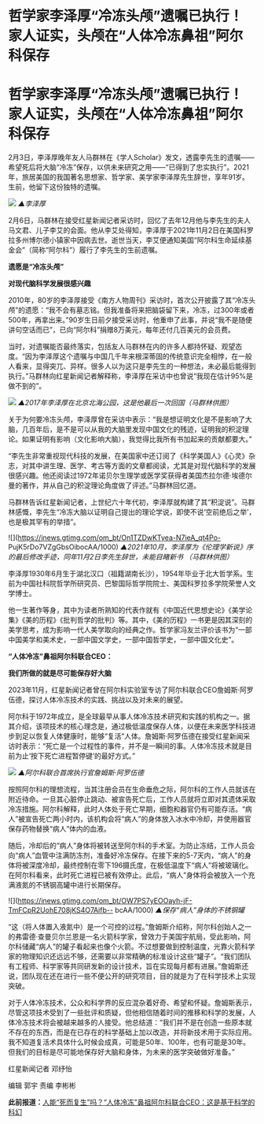 # 哲学家李泽厚“冷冻头颅”遗嘱已执行！家人证实，头颅在“人体冷冻鼻祖”阿尔科保存

# 哲学家李泽厚“冷冻头颅”遗嘱已执行！家人证实，头颅在“人体冷冻鼻祖”阿尔科保存

2月3日，李泽厚晚年友人马群林在《学人Scholar》发文，透露李先生的遗嘱——希望死后将大脑“冷冻”保存，以供未来研究之用——“已得到了忠实执行”。2021年，旅居美国的我国著名思想家、哲学家、美学家李泽厚先生辞世，享年91岁。生前，他留下这份独特的遗嘱。

![](https://inews.gtimg.com/om_bt/OP1KiuSquAv1BggzlwF_ADYBNUdo_L-0xTnQAzEJpYF-4AA/1000)
_▲李泽厚_

2月6日，马群林在接受红星新闻记者采访时，回忆了去年12月他与李先生的夫人马文君、儿子李艾的会面。他从李艾处得知，李泽厚于2021年11月2日在美国科罗拉多州博尔德小镇家中因病去世。逝世当天，李艾便通知美国“阿尔科生命延续基金会”（简称“阿尔科”）履行了李先生的生前遗嘱。

**遗愿是“冷冻头颅”**

**对现代脑科学发展很感兴趣**

2010年，80岁的李泽厚接受《南方人物周刊》采访时，首次公开披露了其“冷冻头颅”的遗愿：“我不会有墓志铭。但我准备将来把脑袋留下来，冷冻，过300年或者500年，再拿出来。”90岁生日前夕接受采访时，他重申了此事，并说“我不是随便讲句空话而已”，已向“阿尔科”捐赠8万美元，每年还付几百美元的会员费。

当时，对遗嘱能否最终落实，包括友人马群林在内的许多人都持怀疑、观望态度。“因为李泽厚这个遗嘱与中国几千年来根深蒂固的传统意识完全相悖，在一般人看来，显得突兀、异样。很多人以为这只是李先生的一种想法，未必最后能得到执行。”马群林向红星新闻记者解释称，李泽厚在采访中也曾说“我现在估计95%是做不到的”。

![](https://inews.gtimg.com/om_bt/OzSkSycpnrR8NnsRJSQgjQWuxYFCga4Lj7w0yWHe971CsAA/1000)
_▲2017年李泽厚在北京北海公园，这是他最后一次回国（马群林供图）_

关于为何要冷冻头颅，李泽厚曾在采访中表示：“我是想证明文化是不是影响了大脑，几百年后，是不是可以从我的大脑里发现中国文化的残迹，证明我的积淀理论。如果证明有影响（文化影响大脑），我觉得比我所有书加起来的贡献都要大。”

“李先生非常重视现代科技的发展，在美国家中还订阅了《科学美国人》《心灵》杂志，对其中讲生理、医学、考古等方面的文章都阅读，尤其是对现代脑科学的发展很感兴趣。他还阅读过1972年诺贝尔生理学或医学奖获得者美国杰拉尔德·埃德尔曼的著作，并从自己的积淀理论角度做了评述。”马群林回忆道。

马群林告诉红星新闻记者，上世纪六十年代初，李泽厚就构建了其“积淀说”。马群林感慨，李先生“冷冻大脑以证明自己提出的理论学说，即使不说‘空前绝后之举’，也是极其罕有的举措”。

![](https://inews.gtimg.com/om_bt/On1TZDwKTyea-N7ieA_qt4Po-
PujK5rDo7VZgGbsOibocAA/1000)
_▲2021年10月，李泽厚为《伦理学新说》序的最后修改手迹，同年11月2日李先生辞世，未能目睹新书 （马群林供图）_

李泽厚1930年6月生于湖北汉口（祖籍湖南长沙），1954年毕业于北大哲学系。生前为中国社科院哲学所研究员、巴黎国际哲学院院士、美国科罗拉多学院荣誉人文学博士。

他一生著作等身，其中为读者所熟知的代表作就有《中国近代思想史论》《美学论集》《美的历程》《批判哲学的批判》等。其中，《美的历程》一书更是因其深刻的美学思考，成为影响一代人美学取向的经典之作。哲学家冯友兰评价该书为“一部中国美学和美术史，一部中国文学史，一部中国哲学史，一部中国文化史”。

**“人体冷冻”鼻祖阿尔科联合CEO：**

**我们所做的就是尽可能保存好大脑**

2023年11月，红星新闻记者曾在阿尔科实验室专访了阿尔科联合CEO詹姆斯·阿罗伍德，探讨人体冷冻技术的实践、挑战以及对未来的展望。

阿尔科于1972年成立，是全球最早从事人体冷冻技术研究和实践的机构之一。据其介绍，该项技术的核心理念是，通过极低温度保存人体，以便在未来医学科技进步到足以恢复人体健康时，能够“复活”人体。詹姆斯·阿罗伍德在接受红星新闻采访时表示：“死亡是一个过程性的事件，并不是一瞬间的事。人体冷冻技术就是目前为止‘按下死亡进程暂停键’的最好方式。”

![](https://inews.gtimg.com/om_bt/OguG4JWvZbDZMPTHVrM-D6sWcdJzA0VfbseZYf7aXo8Z4AA/1000)
_▲阿尔科联合首席执行官詹姆斯·阿罗伍德_

按照阿尔科的理想流程，当其注册会员在生命垂危之际，阿尔科的工作人员就该在附近待命。一旦其心脏停止跳动、被宣告死亡后，工作人员就将立即对其遗体采取冷冻措施。阿尔科解释，此时人体处于死亡早期，细胞和器官仍有可能存活。“病人”被宣告死亡两小时内，该机构会将“病人”的身体放入冰水中冷却，并使用器官保存药物替换“病人”体内的血液。

随后，冷却后的“病人”身体将被转送至阿尔科的手术室。为防止冻结，工作人员会向“病人”血管中注满防冻剂，准备好冷冻保存。在接下来的5-7天内，“病人”的身体将被深度冷却，最终控制在零下196摄氏度，在极低温度下“病人”将被玻璃化。在阿尔科看来，此时死亡进程已被有效停止。此后，“病人”身体将会被放入一个充满液氮的不锈钢高罐中进行长期保存。

![](https://inews.gtimg.com/om_bt/OW7PS7yEOOayh-jF-TmFCpR2UohE708jKS4O7Aifb--
bcAA/1000) _▲保存“病人”身体的不锈钢罐_

“这（将人体置入液氮中）是一个可控的过程。”詹姆斯介绍称，阿尔科创始人之一的弗雷德·查曼贝尔兰恩是一名火箭科学家，曾效力于美国宇航局，受此影响，阿尔科储藏“病人”的罐子看起来也像个火箭。不过想要做到控制温度，光靠火箭科学家的物理知识还远远不够，还需要以非常精确的标准设计这些“罐子”。“我们团队有工程师、科学家等共同研发新的设计技术，旨在实现每月都有进展。”詹姆斯还说，团队现在还在进行一些不便公开的研究项目，目的就是为了在科学技术上实现突破。

对于人体冷冻技术，公众和科学界的反应混杂着好奇、希望和怀疑。詹姆斯表示，尽管这项技术受到了一些批评和质疑，但他相信随着时间的推移和科学的发展，人体冷冻技术将会被越来越多的人接受。他总结道：“我们并不是在创造一些原本就不存在的东西，而是在已存在的科学基础上加以改造，并将新技术用于实际应用。我不知道复活术具体什么时候会成真，可能是50年、100年，也有可能是30年。但我们的目标是尽可能地保存好大脑和身体，为未来的医学突破做好准备。”

红星新闻记者 邓纾怡

编辑 郭宇 责编 李彬彬

**此前报道：**[人能“死而复生”吗？“人体冷冻”鼻祖阿尔科联合CEO：这是基于科学的科幻](https://news.qq.com/rain/a/20231108A08UBX00)

